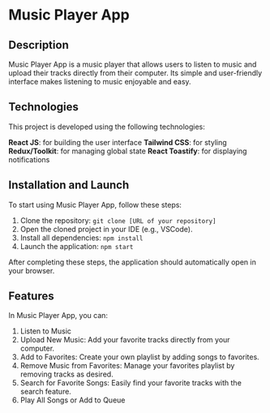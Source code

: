 # Music Player App

## Description

Music Player App is a music player that allows users to listen to music and upload their tracks directly from their computer. Its simple and user-friendly interface makes listening to music enjoyable and easy.

## Technologies

This project is developed using the following technologies:

**React JS**: for building the user interface
**Tailwind CSS**: for styling
**Redux/Toolkit**: for managing global state
**React Toastify**: for displaying notifications

## Installation and Launch

To start using Music Player App, follow these steps:

1. Clone the repository: `git clone [URL of your repository]`
2. Open the cloned project in your IDE (e.g., VSCode).
3. Install all dependencies: `npm install`
4. Launch the application: `npm start`

After completing these steps, the application should automatically open in your browser.

## Features

In Music Player App, you can:

1. Listen to Music
2. Upload New Music: Add your favorite tracks directly from your computer.
3. Add to Favorites: Create your own playlist by adding songs to favorites.
4. Remove Music from Favorites: Manage your favorites playlist by removing tracks as desired.
5. Search for Favorite Songs: Easily find your favorite tracks with the search feature.
6. Play All Songs or Add to Queue


